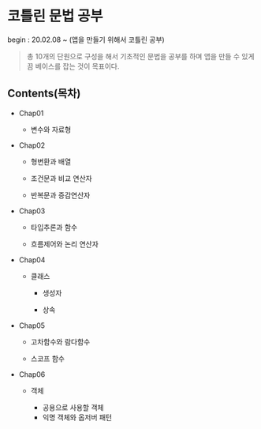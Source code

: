 # 코틀린 문법 공부
begin : 20.02.08  ~ (앱을 만들기 위해서 코틀린 공부)

>총 10개의 단원으로 구성을 해서 기초적인 문법을 공부를 하며 앱을 만들 수 있게끔 베이스를 잡는 것이 목표이다.

## Contents(목차)
  + Chap01
  
    + 변수와 자료형
  
  + Chap02
    
    + 형변환과 배열
    
    + 조건문과 비교 연산자
    
    + 반복문과 증감연산자
  
  + Chap03
  
    + 타입추론과 함수
    
    + 흐름제어와 논리 연산자
    
  + Chap04
  
    + 클래스
  
      + 생성자
      
      + 상속
      
  + Chap05
     
     + 고차함수와 람다함수
     
     + 스코프 함수
  
  + Chap06
 
     + 객체
      
        + 공용으로 사용할 객체
        + 익명 객체와 옵저버 패턴
